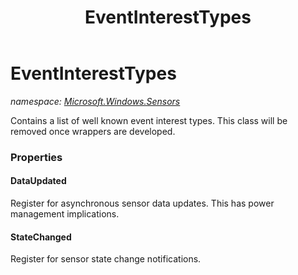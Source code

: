 ﻿---
title: EventInterestTypes
---

# EventInterestTypes
_namespace: [Microsoft.Windows.Sensors](N-Microsoft.Windows.Sensors.html)_

Contains a list of well known event interest types. This class will be removed once wrappers are developed.



### Properties

#### DataUpdated
Register for asynchronous sensor data updates. This has power management implications.
#### StateChanged
Register for sensor state change notifications.

